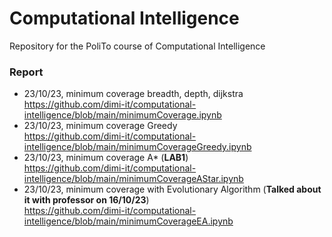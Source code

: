 # Computational Intelligence
Repository for the PoliTo course of Computational Intelligence
### Report
- 23/10/23, minimum coverage breadth, depth, dijkstra <br>
    https://github.com/dimi-it/computational-intelligence/blob/main/minimumCoverage.ipynb
- 23/10/23, minimum coverage Greedy <br>
    https://github.com/dimi-it/computational-intelligence/blob/main/minimumCoverageGreedy.ipynb
- 23/10/23, minimum coverage A* (**LAB1**) <br>
    https://github.com/dimi-it/computational-intelligence/blob/main/minimumCoverageAStar.ipynb
- 23/10/23, minimum coverage with Evolutionary Algorithm (**Talked about it with professor on 16/10/23**) <br>
    https://github.com/dimi-it/computational-intelligence/blob/main/minimumCoverageEA.ipynb